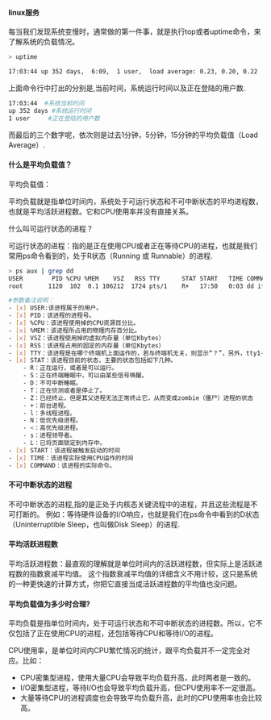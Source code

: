 #### linux服务

每当我们发现系统变慢时，通常做的第一件事，就是执行top或者uptime命令，来了解系统的负载情况。

```bash
> uptime

17:03:44 up 352 days,  6:09,  1 user,  load average: 0.23, 0.20, 0.22
```
上面命令行中打出的分别是,当前时间，系统运行时间以及正在登陆的用户数.
```bash
17:03:44  #系统当前时间
up 352 days #系统运行时间
1 user     #正在登陆的用户数
```

而最后的三个数字呢，依次则是过去1分钟，5分钟，15分钟的平均负载值（Load Average）.

#### 什么是平均负载值？

平均负载值：

平均负载就是指单位时间内，系统处于可运行状态和不可中断状态的平均进程数，也就是平均活跃进程数。它和CPU使用率并没有直接关系。

什么叫可运行状态的进程？

可运行状态的进程：指的是正在使用CPU或者正在等待CPU的进程，也就是我们常用ps命令看到的，处于R状态（Running 或 Runnable）的进程.

```bash
> ps aux | grep dd
USER        PID %CPU %MEM    VSZ   RSS TTY      STAT START   TIME COMMAND
root       1120  102  0.1 106212  1724 pts/1    R+   17:50   0:03 dd if=/dev/zero of=/tmp/test bs=1M count=1000

#参数备注说明：
- [x] USER:该进程属于的用户。
- [x] PID：该进程的进程号。
- [x] %CPU：该进程使用掉的CPU资源百分比。
- [x] %MEM：该进程所占用的物理内存百分比。
- [x] VSZ：该进程使用掉的虚拟内存量（单位Kbytes）
- [x] RSS：该进程占用的固定的内存量（单位Kbytes）
- [x] TTY：该进程是在哪个终端机上面运作的，若与终端机无关，则显示“？”，另外，tty1-tty6是本机上面的登入者进程，若为pts/0等，则表示为由网络连接进主机的进程。
- [x] STAT：该进程目前的状态，主要的状态包括如下几种。
    - R：正在运行，或者是可以运行。
    - S：正在终端睡眠中，可以由某些信号唤醒。
    - D：不可中断睡眠。
    - T：正在侦测或者是停止了。
    - Z：已经终止，但是其父进程无法正常终止它，从而变成zombie（僵尸）进程的状态
    - +：前台进程。
    - l：多线程进程。
    - N：低优先级进程。
    - <：高优先级进程。
    - s：进程领导者。
    - L：已将页面锁定到内存中。
- [x] START：该进程被触发启动的时间
- [x] TIME：该进程实际使用CPU运作的时间
- [x] COMMAND：该进程的实际命令。
```

#### 不可中断状态的进程

不可中断状态的进程,指的是正处于内核态关键流程中的进程，并且这些流程是不可打断的。
例如：等待硬件设备的I/O响应，也就是我们在ps命令中看到的D状态（Uninterruptible Sleep，也叫做Disk Sleep）的进程.

#### 平均活跃进程数

平均活跃进程数：最直观的理解就是单位时间内的活跃进程数，但实际上是活跃进程数的指数衰减平均值。
这个指数衰减平均值的详细含义不用计较，这只是系统的一种更快速的计算方式，你把它直接当成活跃进程数的平均值也没问题。 


#### 平均负载值为多少时合理?
 
 平均负载是指单位时间内，处于可运行状态和不可中断状态的进程数。所以，它不仅包括了正在使用CPU的进程，还包括等待CPU和等待I/O的进程。
 
 
CPU使用率，是单位时间内CPU繁忙情况的统计，跟平均负载并不一定完全对应。比如：

* CPU密集型进程，使用大量CPU会导致平均负载升高，此时两者是一致的。
* I/O密集型进程，等待I/O也会导致平均负载升高，但CPU使用率不一定很高。
* 大量等待CPU的进程调度也会导致平均负载升高，此时的CPU使用率也会比较高。
